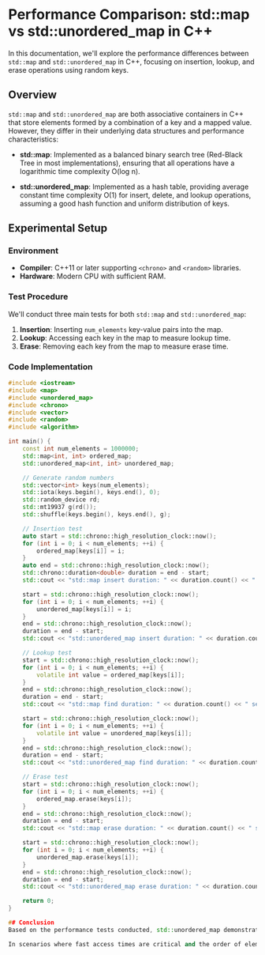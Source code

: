 # Performance Comparison: std::map vs std::unordered_map in C++

In this documentation, we'll explore the performance differences between `std::map` and `std::unordered_map` in C++, focusing on insertion, lookup, and erase operations using random keys.

## Overview

`std::map` and `std::unordered_map` are both associative containers in C++ that store elements formed by a combination of a key and a mapped value. However, they differ in their underlying data structures and performance characteristics:

- **std::map**: Implemented as a balanced binary search tree (Red-Black Tree in most implementations), ensuring that all operations have a logarithmic time complexity O(log n).

- **std::unordered_map**: Implemented as a hash table, providing average constant time complexity O(1) for insert, delete, and lookup operations, assuming a good hash function and uniform distribution of keys.

## Experimental Setup

### Environment

- **Compiler**: C++11 or later supporting `<chrono>` and `<random>` libraries.
- **Hardware**: Modern CPU with sufficient RAM.

### Test Procedure

We'll conduct three main tests for both `std::map` and `std::unordered_map`:

1. **Insertion**: Inserting `num_elements` key-value pairs into the map.
2. **Lookup**: Accessing each key in the map to measure lookup time.
3. **Erase**: Removing each key from the map to measure erase time.

### Code Implementation

```cpp
#include <iostream>
#include <map>
#include <unordered_map>
#include <chrono>
#include <vector>
#include <random>
#include <algorithm>

int main() {
    const int num_elements = 1000000;
    std::map<int, int> ordered_map;
    std::unordered_map<int, int> unordered_map;

    // Generate random numbers
    std::vector<int> keys(num_elements);
    std::iota(keys.begin(), keys.end(), 0);
    std::random_device rd;
    std::mt19937 g(rd());
    std::shuffle(keys.begin(), keys.end(), g);

    // Insertion test
    auto start = std::chrono::high_resolution_clock::now();
    for (int i = 0; i < num_elements; ++i) {
        ordered_map[keys[i]] = i;
    }
    auto end = std::chrono::high_resolution_clock::now();
    std::chrono::duration<double> duration = end - start;
    std::cout << "std::map insert duration: " << duration.count() << " seconds" << std::endl;

    start = std::chrono::high_resolution_clock::now();
    for (int i = 0; i < num_elements; ++i) {
        unordered_map[keys[i]] = i;
    }
    end = std::chrono::high_resolution_clock::now();
    duration = end - start;
    std::cout << "std::unordered_map insert duration: " << duration.count() << " seconds" << std::endl;

    // Lookup test
    start = std::chrono::high_resolution_clock::now();
    for (int i = 0; i < num_elements; ++i) {
        volatile int value = ordered_map[keys[i]];
    }
    end = std::chrono::high_resolution_clock::now();
    duration = end - start;
    std::cout << "std::map find duration: " << duration.count() << " seconds" << std::endl;

    start = std::chrono::high_resolution_clock::now();
    for (int i = 0; i < num_elements; ++i) {
        volatile int value = unordered_map[keys[i]];
    }
    end = std::chrono::high_resolution_clock::now();
    duration = end - start;
    std::cout << "std::unordered_map find duration: " << duration.count() << " seconds" << std::endl;

    // Erase test
    start = std::chrono::high_resolution_clock::now();
    for (int i = 0; i < num_elements; ++i) {
        ordered_map.erase(keys[i]);
    }
    end = std::chrono::high_resolution_clock::now();
    duration = end - start;
    std::cout << "std::map erase duration: " << duration.count() << " seconds" << std::endl;

    start = std::chrono::high_resolution_clock::now();
    for (int i = 0; i < num_elements; ++i) {
        unordered_map.erase(keys[i]);
    }
    end = std::chrono::high_resolution_clock::now();
    duration = end - start;
    std::cout << "std::unordered_map erase duration: " << duration.count() << " seconds" << std::endl;

    return 0;
}

## Conclusion
Based on the performance tests conducted, std::unordered_map demonstrates superior performance in insertion, lookup, and erase operations compared to std::map, especially with a large number of elements. However, the choice between std::map and std::unordered_map should also consider other factors such as memory overhead, iterator invalidation, and specific requirements of key ordering.

In scenarios where fast access times are critical and the order of elements does not matter, std::unordered_map is generally the preferred choice due to its constant-time complexity for most operations.